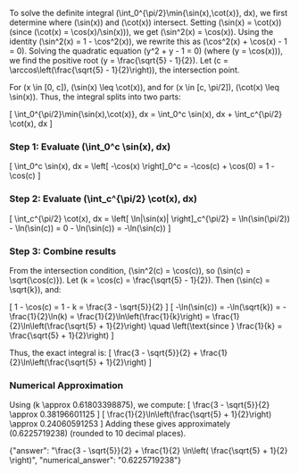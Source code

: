 
To solve the definite integral \(\int_0^{\pi/2}\min\{\sin(x),\cot(x)\}\, dx\), we first determine where \(\sin(x)\) and \(\cot(x)\) intersect. Setting \(\sin(x) = \cot(x)\) (since \(\cot(x) = \cos(x)/\sin(x)\)), we get \(\sin^2(x) = \cos(x)\). Using the identity \(\sin^2(x) = 1 - \cos^2(x)\), we rewrite this as \(\cos^2(x) + \cos(x) - 1 = 0\). Solving the quadratic equation \(y^2 + y - 1 = 0\) (where \(y = \cos(x)\)), we find the positive root \(y = \frac{\sqrt{5} - 1}{2}\). Let \(c = \arccos\left(\frac{\sqrt{5} - 1}{2}\right)\), the intersection point.

For \(x \in [0, c]\), \(\sin(x) \leq \cot(x)\), and for \(x \in [c, \pi/2]\), \(\cot(x) \leq \sin(x)\). Thus, the integral splits into two parts:

\[
\int_0^{\pi/2}\min\{\sin(x),\cot(x)\}\, dx = \int_0^c \sin(x)\, dx + \int_c^{\pi/2} \cot(x)\, dx
\]

### Step 1: Evaluate \(\int_0^c \sin(x)\, dx\)
\[
\int_0^c \sin(x)\, dx = \left[ -\cos(x) \right]_0^c = -\cos(c) + \cos(0) = 1 - \cos(c)
\]

### Step 2: Evaluate \(\int_c^{\pi/2} \cot(x)\, dx\)
\[
\int_c^{\pi/2} \cot(x)\, dx = \left[ \ln|\sin(x)| \right]_c^{\pi/2} = \ln(\sin(\pi/2)) - \ln(\sin(c)) = 0 - \ln(\sin(c)) = -\ln(\sin(c))
\]

### Step 3: Combine results
From the intersection condition, \(\sin^2(c) = \cos(c)\), so \(\sin(c) = \sqrt{\cos(c)}\). Let \(k = \cos(c) = \frac{\sqrt{5} - 1}{2}\). Then \(\sin(c) = \sqrt{k}\), and:

\[
1 - \cos(c) = 1 - k = \frac{3 - \sqrt{5}}{2}
\]
\[
-\ln(\sin(c)) = -\ln(\sqrt{k}) = -\frac{1}{2}\ln(k) = \frac{1}{2}\ln\left(\frac{1}{k}\right) = \frac{1}{2}\ln\left(\frac{\sqrt{5} + 1}{2}\right) \quad \left(\text{since } \frac{1}{k} = \frac{\sqrt{5} + 1}{2}\right)
\]

Thus, the exact integral is:
\[
\frac{3 - \sqrt{5}}{2} + \frac{1}{2}\ln\left(\frac{\sqrt{5} + 1}{2}\right)
\]

### Numerical Approximation
Using \(k \approx 0.61803398875\), we compute:
\[
\frac{3 - \sqrt{5}}{2} \approx 0.38196601125
\]
\[
\frac{1}{2}\ln\left(\frac{\sqrt{5} + 1}{2}\right) \approx 0.24060591253
\]
Adding these gives approximately \(0.6225719238\) (rounded to 10 decimal places).

{"answer": "\\frac{3 - \\sqrt{5}}{2} + \\frac{1}{2} \\ln\\left( \\frac{\\sqrt{5} + 1}{2} \\right)", "numerical_answer": "0.6225719238"}